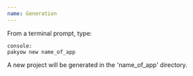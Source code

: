 ```yaml
---
name: Generation
---
```


From a terminal prompt, type:

    console:
    pakyow new name_of_app

A new project will be generated in the 'name_of_app' directory.
